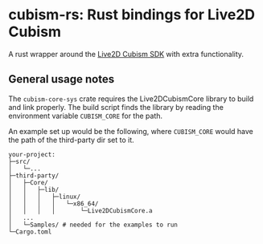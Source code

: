# cubism-rs: Rust bindings for Live2D Cubism

A rust wrapper around the [Live2D Cubism SDK](https://live2d.github.io/) with extra functionality.


## General usage notes

The `cubism-core-sys` crate requires the Live2DCubismCore library to build and link properly.
The build script finds the library by reading the environment variable `CUBISM_CORE` for the path.

An example set up would be the following, where `CUBISM_CORE` would have the path of the third-party dir set to it.
```
your-project:
├─src/
│   └─...
├─third-party/
│   ├─Core/
│   │   ├─lib/
│   │   │   ├─linux/
│   │   │   │   └─x86_64/
│   │   │   │       └─Live2DCubismCore.a
│   ...
│   └─Samples/ # needed for the examples to run
└─Cargo.toml

```
